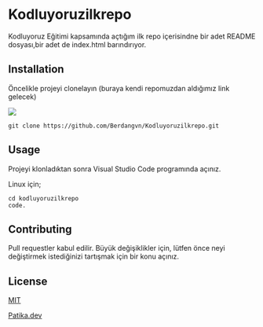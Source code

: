 # Kodluyoruzilkrepo
Kodluyoruz Eğitimi kapsamında açtığım ilk repo içerisindne bir adet README dosyası,bir adet de index.html barındırıyor.


## Installation

Öncelikle projeyi clonelayın
(buraya kendi repomuzdan aldığımız link gelecek)

![](/Kodluyoruzilkrepo/image/repo.png)

```
git clone https://github.com/Berdangvn/Kodluyoruzilkrepo.git
```
## Usage

Projeyi klonladıktan sonra Visual Studio Code programında açınız.

Linux için;
```
cd kodluyoruzilkrepo
code.
```

## Contributing

Pull requestler kabul edilir. Büyük değişiklikler için, lütfen önce neyi değiştirmek istediğinizi tartışmak için bir konu açınız.

## License

[MIT](https://choosealicense.com/licenses/mit/)

[Patika.dev](https://app.patika.dev/)




